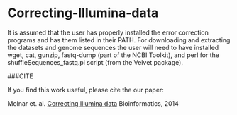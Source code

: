 # Correcting-Illumina-data

It is assumed that the user has properly installed the error correction programs and has them listed in their PATH. For downloading and extracting the datasets and genome sequences the user will need to have installed wget, cat, gunzip, fastq-dump (part of the NCBI Toolkit), and perl for the shuffleSequences_fastq.pl script (from the Velvet package). 

###CITE

If you find this work useful, please cite the our paper:

Molnar et. al. [Correcting Illumina data](http://bib.oxfordjournals.org/content/16/4/588) Bioinformatics, 2014
